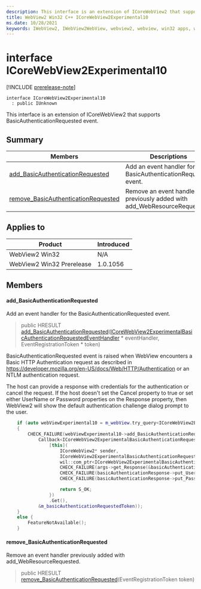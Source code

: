 ```yaml
---
description: This interface is an extension of ICoreWebView2 that supports BasicAuthenticationRequested event.
title: WebView2 Win32 C++ ICoreWebView2Experimental10
ms.date: 10/28/2021
keywords: IWebView2, IWebView2WebView, webview2, webview, win32 apps, win32, edge, ICoreWebView2, ICoreWebView2Controller, browser control, edge html, ICoreWebView2Experimental10
---
```


# interface ICoreWebView2Experimental10

[!INCLUDE [prerelease-note](../includes/prerelease-note.md)]

```
interface ICoreWebView2Experimental10
  : public IUnknown
```

This interface is an extension of ICoreWebView2 that supports BasicAuthenticationRequested event.

## Summary

 Members                        | Descriptions
--------------------------------|---------------------------------------------
[add_BasicAuthenticationRequested](#add_basicauthenticationrequested) | Add an event handler for the BasicAuthenticationRequested event.
[remove_BasicAuthenticationRequested](#remove_basicauthenticationrequested) | Remove an event handler previously added with add_WebResourceRequested.

## Applies to

Product                         | Introduced
--------------------------------|---------------------------------------------
WebView2 Win32            |    N/A
WebView2 Win32 Prerelease |    1.0.1056

## Members

#### add_BasicAuthenticationRequested

Add an event handler for the BasicAuthenticationRequested event.

> public HRESULT [add_BasicAuthenticationRequested](#add_basicauthenticationrequested)([ICoreWebView2ExperimentalBasicAuthenticationRequestedEventHandler](icorewebview2experimentalbasicauthenticationrequestedeventhandler.md) * eventHandler, EventRegistrationToken * token)

BasicAuthenticationRequested event is raised when WebView encounters a Basic HTTP Authentication request as described in https://developer.mozilla.org/en-US/docs/Web/HTTP/Authentication or an NTLM authentication request.

The host can provide a response with credentials for the authentication or cancel the request. If the host doesn't set the Cancel property to true or set either UserName or Password properties on the Response property, then WebView2 will show the default authentication challenge dialog prompt to the user.

```cpp
    if (auto webViewExperimental10 = m_webView.try_query<ICoreWebView2Experimental10>())
    {
        CHECK_FAILURE(webViewExperimental10->add_BasicAuthenticationRequested(
            Callback<ICoreWebView2ExperimentalBasicAuthenticationRequestedEventHandler>(
                [this](
                    ICoreWebView2* sender,
                    ICoreWebView2ExperimentalBasicAuthenticationRequestedEventArgs* args) {
                    wil::com_ptr<ICoreWebView2ExperimentalBasicAuthenticationResponse> basicAuthenticationResponse;
                    CHECK_FAILURE(args->get_Response(&basicAuthenticationResponse));
                    CHECK_FAILURE(basicAuthenticationResponse->put_UserName(L"user"));
                    CHECK_FAILURE(basicAuthenticationResponse->put_Password(L"pass"));

                    return S_OK;
                })
                .Get(),
            &m_basicAuthenticationRequestedToken));
    }
    else {
        FeatureNotAvailable();
    }
```

#### remove_BasicAuthenticationRequested

Remove an event handler previously added with add_WebResourceRequested.

> public HRESULT [remove_BasicAuthenticationRequested](#remove_basicauthenticationrequested)(EventRegistrationToken token)

